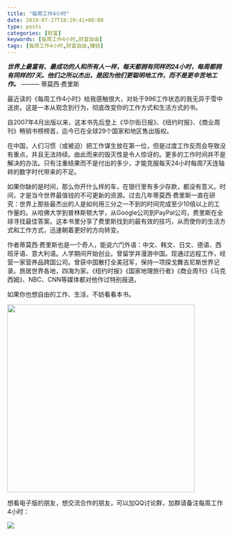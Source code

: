 ```yaml
---
title: "每周工作4小时"
date: 2019-07-27T18:29:41+08:00
type: posts
categories: [财富]
keywords: [每周工作4小时,财富自由]
tags: [每周工作4小时,财富自由,赚钱]
---
```


***世界上最富有、最成功的人和所有人一样，每天都拥有同样的24小时，每周都拥有同样的7天。他们之所以杰出，是因为他们更聪明地工作，而不是更辛苦地工作。***
——— 蒂莫西·费里斯
<!--more-->
最近读的《每周工作4小时》给我感触很大，对处于996工作状态的我无异于雪中送炭。这是一本从观念到行为，彻底改变你的工作方式和生活方式的书。

自2007年4月出版以来，这本书先后登上《华尔街日报》、《纽约时报》、《商业周刊》畅销书榜榜首，迄今已在全球29个国家和地区售出版权。

在中国，人们习惯（或被迫）把工作谋生放在第一位，但是过度工作反而会导致没有重点，并且无法持续。由此而来的毁灭性是令人惊讶的。更多的工作时间并不是解决的办法。只有注重结果而不是付出的多少，才能克服每天24小时每周7天连轴转的数字时代带来的不足。

如果你缺的是时间，那么你开什么样的车，在银行里有多少存款，都没有意义。时间，才是当今世界最值钱的不可更新的资源。过去几年蒂莫西·费里斯一直在研究：世界上那些最杰出的人是如何用三分之一不到的时间完成至少10倍以上的工作量的。从哈佛大学到普林斯顿大学，从Google公司到PayPal公司，费里斯在全球寻找最佳答案。这本书里分享了费里斯找到的最有效的技巧，从而使你的生活方式和工作方式，迅速朝着更好的方向转变。

作者蒂莫西·费里斯也是一个奇人，能说六门外语：中文、韩文、日文、德语、西班牙语、意大利语。人学期间开始创业。曾留学并漫游中国。现通过远程工作，经营一家营养品跨国公司。曾获中国散打全美冠军，保持一项探戈舞吉尼斯世界记录。旅居世界各地，四海为家。《纽约时报》《国家地理旅行者》《商业周刊》《马克西姆》、NBC、CNN等媒体都对他作过特别报道。

如果你也想自由的工作、生活，不妨看看本书。

<img src="/4-hour-workweek.png" style="width:432px;"/>

想看电子版的朋友，想交流合作的朋友，可以加QQ讨论群，加群请备注每周工作4小时：

![](/4-hour-qq.png)
